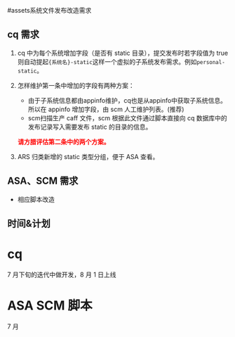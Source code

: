 <!--
{
    "layout": "post",
    "title": "静态文件发布",
    "date": "2009-11-05 15:41",
    "comments": true,
    "categories": ["技术相关", "tech"]
}
-->

#assets系统文件发布改造需求

## cq 需求

1.  cq 中为每个系统增加字段（是否有 static 目录），提交发布时若字段值为 true 则自动提起`{系统名}-static`这样一个虚拟的子系统发布需求。例如`personal-static`。
2.  怎样维护第一条中增加的字段有两种方案：

    *   由于子系统信息都由appinfo维护，cq也是从appinfo中获取子系统信息。所以在 appinfo 增加字段，由 scm 人工维护列表。(推荐)
    *   scm扫描生产 caff 文件，scm 根据此文件通过脚本直接向 cq 数据库中的发布记录写入需要发布 static 的目录的信息。

    <span style="color:red">**请方腊评估第二条中的两个方案。**</span>

3.  ARS 归类新增的 static 类型分组，便于 ASA 查看。

## ASA、SCM 需求

*   相应脚本改造


## 时间&计划

# cq

7 月下旬的迭代中做开发，8 月 1 日上线

# ASA SCM 脚本

7 月

